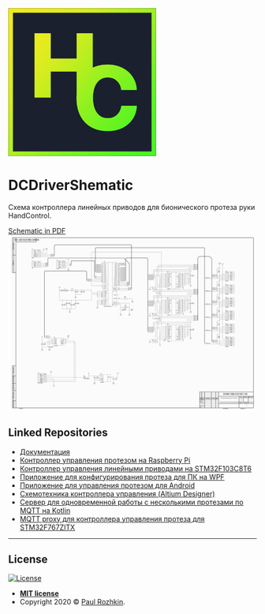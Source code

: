<a href="#">
    <img src="https://raw.githubusercontent.com/paulrozhkin/handcontrol-documentation/master/img/logo.jpg" title="HandControl" alt="HandControl" width="300">
</a>

# DCDriverShematic
Схема контроллера линейных приводов для бионического протеза руки HandControl.

[Schematic in PDF](git-resources/Schematic.pdf)
![Schematic](git-resources/Schematic.jpg)

## Linked Repositories
- [Документация](https://github.com/paulrozhkin/handcontrol-documentation)
- [Контроллер управления протезом на Raspberry Pi](https://github.com/paulrozhkin/arm_prosthesis_raspberry)
- [Контроллер управления линейными приводами на STM32F103C8T6](https://github.com/paulrozhkin/handcontrol-motor-controller)
- [Приложение для конфигурирования протеза для ПК на WPF](https://github.com/paulrozhkin/HandControlApplication)
- [Приложение для управления протезом для Android](https://github.com/ForsaiR/HandControlAndroidAplication)
- [Схемотехника контроллера управления (Altium Designer)](https://github.com/paulrozhkin/ArmProsthesisShematic)
- [Сервер для одновременной работы с несколькими протезами по MQTT на Kotlin](https://github.com/paulrozhkin/hand-control-mqtt)
- [MQTT proxy для контроллера управления протеза для STM32F767ZITX](https://github.com/paulrozhkin/handcontrol-mqtt-proxy)

---

## License

[![License](http://img.shields.io/:license-mit-blue.svg?style=flat-square)](http://badges.mit-license.org)

- **[MIT license](http://opensource.org/licenses/mit-license.php)**
- Copyright 2020 © <a href="https://github.com/paulrozhkin" target="_blank">Paul Rozhkin</a>.
